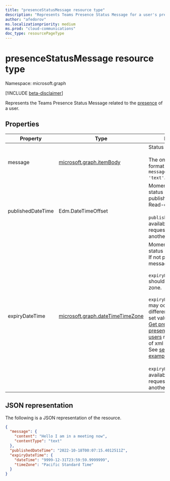 ```yaml
---
title: "presenceStatusMessage resource type"
description: "Represents Teams Presence Status Message for a user's presence"
author: "afedorov"
ms.localizationpriority: medium
ms.prod: "cloud-communications"
doc_type: resourcePageType
---
```


# presenceStatusMessage resource type

Namespace: microsoft.graph

[!INCLUDE [beta-disclaimer](../../includes/beta-disclaimer.md)]

Represents the Teams Presence Status Message related to the [presence](presence.md) of a user.

## Properties

| Property       | Type           | Description                                 | 
| -------------- | -------------- | ------------------------------------------- | 
| message | [microsoft.graph.itemBody](itemBody.md) | Status message item.<br/><br/> The only supported format at the moment is `message.contentType = 'text'`. |
| publishedDateTime | Edm.DateTimeOffset | Moment in time of when status message was published.<br/>Read-only.<br/><br/>`publishedDateTime` is not available when requesting presence of another user. |
| expiryDateTime | [microsoft.graph.dateTimeTimeZone](dateTimeTimeZone.md) | Moment in time of when status message expires.<br/>If not provided the status message will not expire.<br/><br/>`expiryDateTime.dateTime` should not include time zone.<br/><br/>`expiryDateTime.timeZone` may occur to be different from previously set value when using [Get presence](../api/presence-get.md) or [Get presence of multiple users](../api/cloudcommunications-getpresencesbyuserid.md) requests because of xml sanitization.<br/>See [setStatusMessage example](../api/presence-setstatusmessage.md#example-2-set-status-message-xml-sanitization).<br/><br/>`expiryDateTime` is not available when requesting presence of another user. |

## JSON representation

The following is a JSON representation of the resource.

<!-- {
  "blockType": "resource",
  "optionalProperties": [
    "publishedDateTime",
    "expiryDateTime"
  ],
  "@odata.type": "microsoft.graph.presenceStatusMessage"
}-->
```json
{
  "message": {
    "content": "Hello I am in a meeting now",
    "contentType": "text"
  },
  "publishedDateTime": "2022-10-18T00:07:15.4012511Z",
  "expiryDateTime": {
    "dateTime": "9999-12-31T23:59:59.9999999",
    "timeZone": "Pacific Standard Time"
  }
}
```

